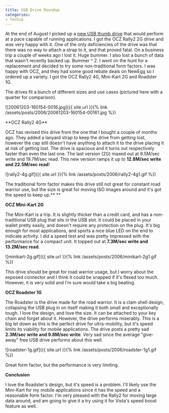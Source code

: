 ```yaml
---
title: USB Drive Roundup
categories:
- Techie
---
```


At the end of August I picked up a [new USB thumb drive](/thingelstad/speed-matters) that would perform at a pace capable of running applications. I got the OCZ Rally2 2G drive and was very happy with it. One of the only deficiencies of the drive was that there was no way to attach a strap to it, and that proved fatal. On a business trip a couple of weeks ago I lost it. Huge bummer. I also lost a bunch of data that wasn't recently backed up. Bummer ^ 2.
I went on the hunt for a replacement and decided to try some non-traditional form factors. I was happy with OCZ, and they had some good rebate deals on NewEgg so I ordered up a variety. I got the OCZ Rally2 4G, Mini-Kart 2G and Roadster 1G.

The drives fit a bunch of different sizes and use cases (pictured here with a quarter for comparison).

![20061203-160154-0016.jpg]({{ site.url }}{% link /assets/posts/2006/20061203-160154-00161.jpg %})

<!-- more -->**OCZ Rally2 4G**

OCZ has revised this drive from the one that I bought a couple of months ago. They added a lanyard strap to keep the drive from getting lost, however the cap still doesn't have anything to attach it to the drive placing it at risk of getting lost. The drive is spacious and it turns out respectively faster than even the last one. The last version (2G) maxed out at 9.5M/sec write and 19.7M/sec read. This new version ramps it up to **12.8M/sec write and 22.5M/sec read**!

![rally2-4g.gif]({{ site.url }}{% link /assets/posts/2006/rally2-4g1.gif %})

The traditional form factor makes this drive still not great for constant road warrior use, but the size is great for moving ISO images around and it's got the speed to keep up.** **

**OCZ Mini-Kart 2G**

The Mini-Kart is a trip. It is slightly thicker than a credit card, and has a non-traditional USB plug that sits in the USB slot. It could be placed in your wallet pretty easily, and doesn't require any protection on the plug. It's big enough for most applications, and sports a nice blue LED on the end to indicate activity. I did a speed test and was pretty impressed with the performance for a compact unit. It topped out at **7.3M/sec write and 13.2M/sec read**.

![minikart-2g.gif]({{ site.url }}{% link /assets/posts/2006/minikart-2g1.gif %})

This drive should be great for road warrior usage, but I worry about the exposed connector and I think it could be snapped if it's flexed too much. However, it is very solid and I'm sure would take a big beating.

**OCZ Roadster 1G**

The Roadster is the drive made for the road warrior. It is a clam shell design, collapsing the USB plug in on itself making it both small and exceptionally tough. I love the design, and love the size. It can be attached to your key chain and forget about it. However, the drive performs miserably. This is a big let down as this is the perfect drive for ultra-mobility, but it's speed limits its viability for mobile applications. The drive posts a pretty sad **2.3M/sec write and 9.8M/sec write**. Very sad since the average "give-away" free USB drive performs about this well.

![roadster-1g.gif]({{ site.url }}{% link /assets/posts/2006/roadster-1g1.gif %})

Great form factor, but the performance is very limiting.

**Conclusion**

I love the Roadster's design, but it's speed is a problem. I'll likely use the Mini-Kart for my mobile applications since it has the speed and a reasonable form factor. I'm very pleased with the Rally2 for moving large data around, and am going to give it a try using it for Vista's speed boost feature as well.
